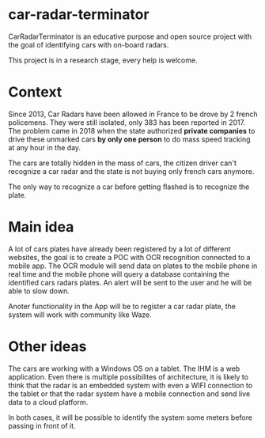 # car-radar-terminator
CarRadarTerminator is an educative purpose and open source project with the goal of identifying cars with on-board radars.

This project is in a research stage, every help is welcome.

# Context

Since 2013, Car Radars have been allowed in France to be drove by 2 french policemens. They were still isolated, only 383 has been reported in 2017.
The problem came in 2018 when the state authorized **private companies** to drive these unmarked cars **by only one person** to do mass speed tracking at any hour in the day.

The cars are totally hidden in the mass of cars, the citizen driver can't recognize a car radar and the state is not buying only french cars anymore.

The only way to recognize a car before getting flashed is to recognize the plate.

# Main idea

A lot of cars plates have already been registered by a lot of different websites, the goal is to create a POC with OCR recognition connected to a mobile app. The OCR module will send data on plates to the mobile phone in real time and the mobile phone will query a database containing the identified cars radars plates. 
An alert will be sent to the user and he will be able to slow down.

Anoter functionality in the App will be to register a car radar plate, the system will work with community like Waze.

# Other ideas

The cars are working with a Windows OS on a tablet. The IHM is a web application. Even there is multiple possibilites of architecture, it is likely to think that the radar is an embedded system with even a WIFI connection to the tablet or that the radar system have a mobile connection and send live data to a cloud platform.

In both cases, it will be possible to identify the system some meters before passing in front of it.

